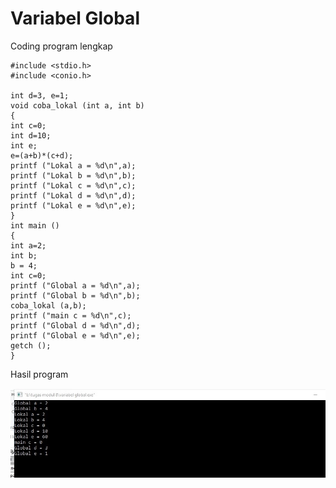 # Variabel Global


Coding program lengkap
 
 
    #include <stdio.h>
    #include <conio.h>

    int d=3, e=1;
    void coba_lokal (int a, int b)
    {
    int c=0;
    int d=10;
    int e;
    e=(a+b)*(c+d);
    printf ("Lokal a = %d\n",a);
    printf ("Lokal b = %d\n",b);
    printf ("Lokal c = %d\n",c);
    printf ("Lokal d = %d\n",d);
    printf ("Lokal e = %d\n",e);
    }
    int main ()
    {
    int a=2;
    int b;
    b = 4;
    int c=0;
    printf ("Global a = %d\n",a);
    printf ("Global b = %d\n",b);
    coba_lokal (a,b);
    printf ("main c = %d\n",c);
    printf ("Global d = %d\n",d);
    printf ("Global e = %d\n",e);
    getch ();
    }


Hasil program

![img](https://raw.githubusercontent.com/MUTIARAIZMI/Variabel-Global/master/variabel%20global.jpg)
